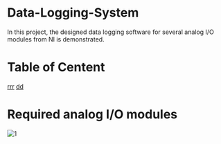 # Data-Logging-System
In this project, the designed data logging software for several analog I/O modules from NI is demonstrated.
# Table of Centent
[rrr](#1)
[dd](#2)
<a name="1"></a>
# Required analog I/O modules
![1](https://user-images.githubusercontent.com/108043716/177007909-15c4b88c-8eb6-4821-aa9d-c43253291346.png)
